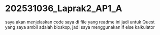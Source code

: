 # 202531036_Laprak2_AP1_A
saya akan menjelaskan code saya di file yang readme ini
jadi untuk Quest yang saya ambil adalah bioskop, jadi saya menggunakan if else kalkulator
